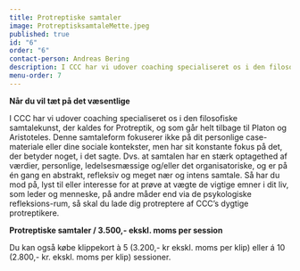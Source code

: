 ```yaml
---
title: Protreptiske samtaler
image: ProtreptisksamtaleMette.jpeg
published: true
id: "6"
order: "6"
contact-person: Andreas Bering
description: I CCC har vi udover coaching specialiseret os i den filosofiske samtalekunst, der kaldes for Protreptik, og som går helt tilbage til Platon og Aristoteles.
menu-order: 7
---
```


**Når du vil tæt på det væsentlige**

I CCC har vi udover coaching specialiseret os i den filosofiske samtalekunst, der kaldes for Protreptik, og som går helt tilbage til Platon og Aristoteles. Denne samtaleform fokuserer ikke på dit personlige case-materiale eller dine sociale kontekster, men har sit konstante fokus på det, der betyder noget, i det sagte. Dvs. at samtalen har en stærk optagethed af værdier, personlige, ledelsesmæssige og/eller det organisatoriske, og er på én gang en abstrakt, refleksiv og meget nær og intens samtale. Så har du mod på, lyst til eller interesse for at prøve at vægte de vigtige emner i dit liv, som leder og menneske, på andre måder end via de psykologiske refleksions-rum, så skal du lade dig protreptere af CCC’s dygtige protreptikere.

**Protreptiske samtaler / 3.500,- ekskl. moms per session**

Du kan også købe klippekort à 5 (3.200,- kr ekskl. moms per klip) eller á 10 (2.800,- kr. ekskl. moms per klip) sessioner.

